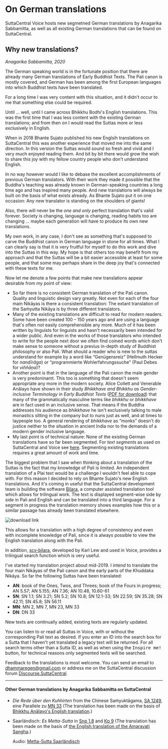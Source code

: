 # On German translations

SuttaCentral Voice hosts new segmetned German translations by Anagarika Sabbamitta, as well as all existing German translations that can be found on SuttaCentral.
## Why new translations?

*Anagarika Sabbamitta, 2020*

The German speaking world is in the fortunate position that there are already many German translations of Early Buddhist Texts. The Pali canon is mostly covered, and German has been among the first European languages into which Buddhist texts have been translated.

For a long time I was very content with this situation, and it didn't occur to me that something else could be required.

Until … well, until I came across Bhikkhu Bodhi's English translations. This was the first time that I was less content with the existing German translations; and from then on I would read the Suttas more or less exclusively in English.

When in 2018 Bhante Sujato published his new Englsih translations on SuttaCentral this was another experience that moved me into the same direction. In this version the Suttas would sound so fresh and vivid and I very much enjoyed reading them. And bit by bit there would grow the wish to share this joy with my fellow country people who don't understand English.

In no way however would I like to debase the excellent accomplishments of previous German translators. With their work they made it possible that the Buddha's teaching was already known in German-speaking countries a long time ago and has inspired many people. And new translations will always be built on the basis of what exists already. As Bhante Sujato put it on one occasion: Any new translator is standing on the shoulders of giants!

Also, there will never be the *one and only* perfect translation that's valid forever. Society is changing, language is changing, reading habits too are changing … maybe each generation will have to produce its own new translations.

My own work, in any case, I don't see as something that's supposed to carve the Buddhist canon in German language in stone for all times. What I can clearly say is that it is very fruitful for myself to do this work and dive into the Suttas in this way. My hope is that others too may benefit from my approach and that the Suttas will be a bit easier accessible at least for some people, and that some may perhaps share in the deep joy that's connected with these texts for me.

Now let me denote a few points that make new translations appear desirable from my point of view:

- So far there is no consistent German translation of the Pali canon. Quality and linguistic design vary greatly. Not even for each of the four main Nikāyas is there a consistent translation: The extant translation of the Saṁyutta Nikāya is by three different translators.
- Many of the existing translations are difficult to read for modern readers. Some have been created 100 – 150 years ago and are using a language that's often not easily comprehensible any more. Much of it has been written by linguists for linguists and hasn't necessarily been intended for a wider public. And even in the works of those translators who intended to write for the people next door we often find coined words which don't make sense to someone without a previus in-depth study of Buddhist philosophy or also Pali. What should a reader who is new to the suttas understand for example by a word like “Genügensreiz” (Hellmuth Hecker for *nandīrāga*) or “programmierte Wohlerfahrungssuche” (Paul Debes for *viññāṇa*)?
- Another point is that in the language of the Pali canon the male gender is very predoninamt. This too is something that doesn't seem appropriate any more in the modern society. Alice Collett and Venerable Anālayo have shown in their study *Bhikkhave and Bhikkhu as Gender-inclusive Terminology in Early Buddhist Texts* (<a href="http://blogs.dickinson.edu/buddhistethics/?s=analayo+bhikkhave" target="_blank">PDF for download</a>) that many of the grammatically masculine terms like *bhikkhu* or *bhikkhave* are in fact used in an inclusive sense. That means if the Buddha addresses his audience as *bhikkhave* he isn't exclusively talking to male monastics sitting in the company but to nuns just as well, and at times to laypeople too. A general rendering of *bhikkhave* as “monks” doesn't do justice neither to the situation in ancient India nor to the demands of a modern gender inclusive language.
- My last point is of technical nature: None of the existing German translations have so far been segmented. For *text segments* as used on SuttaCentral and Voice see [here](/sc-voice/en/201-segmentation). Segmenting existing translations requires a great amount of work and time.

The biggest problem that I saw when thinking about a translation of the Suttas is the fact that my knowledge of Pali is limited. An independent translation of a Plai text would be a challenge I wouldn't feel able to cope with. For this reason I decided to rely on Bhante Sujato's new English translations. And it's coming in useful that the SuttaCentral development team is building the software <a href="https://bilara.suttacentral.net/" target="_blank">Bilara</a>, a computer assisted translation tool which allows for trilingual work. The text is displayed segment-wise side by side in Pali and English and can be translated into a third language. For a segment in progress the translation memory shows examples how this or a similar passage has already been translated elsewhere.

![download link](/sc-voice/assets/img/bilara.png?raw=true)

This allows for a translation with a high degree of consistency and even with incomplete knowledge of Pali, since it is always possible to view the English translation along with the Pali.

In addition, <a href="https://www.npmjs.com/package/scv-bilara" target="_blank">scv-bilara</a>, developed by Karl Lew and used in Voice, provides a trilingual search function which is very useful.

I've started my translation project about mid-2019. I intend to translate the four main Nikāyas of the Pali canon and the early parts of the Khuddaka Nikāya. So far the following Suttas have been translated:
- **AN**: book of the Ones, Twos, and Threes; book of the Fours in progress; AN 5.57; AN 5.155; AN 7.36; AN 10.48, 10.60-61
- **SN**: SN 1.1; SN 3.21; SN 5.2; SN 10.8; SN 12.1-33; SN 22.59; SN 35.28; SN 42.11; SN 45.8; SN 56.11
- **MN**: MN 2, MN 7, MN 23, MN 33
- **DN**: DN 33

New texts are continually added, existing texts are regularly updated.

You can listen to or read all Suttas in Voice, with or without the corresponding Pali text as desired. If you enter an ID into the search box for a Sutta that I haven't yet translated a legacy text will be returned. For all search terms other than a Sutta ID, as well as when using the <kbd>Inspire me!</kbd> button, for technical reasons only segmented texts will be searched.

Feedback to the translations is most welcome. You can send an email to dhammaregen@gmail.com or address me on the SuttaCentral discussion forum <a href="https://discourse.suttacentral.net" target="_blank">Discourse.SuttaCentral</a>.

---
#### Other German translations by Anagarika Sabbamitta on SuttaCentral
- *Die Rede über den Kuhhirten* from the Chinese Saṁyuktāgama, <a href="https://suttacentral.net/sa1249/de/sabbamitta" target="_blank">SA 1249</a>, eine Parallele zu <a href="https://voice.suttacentral.net/scv/index.html?r=0.02687837185806985#/sutta?search=mn33" target="_blank">MN 33</a> (The translation has been made on the basis of <a href="https://www.buddhismuskunde.uni-hamburg.de/personen/analayo" target="_blank">Bhikkhu Anālayo's English translation</a>.)
- Saarländisch: *Es Metta-Sutta* in <a href="https://suttacentral.net/snp1.8/sld/sabbamitta" target="_blank">Snp 1.8</a> and <a href="https://suttacentral.net/kp9/sld/sabbamitta" target="_blank">Kp 9</a> (The translation has been made on the basis of <a href="https://suttacentral.net/kp9/en/amaravati" target="_blank">the English translation of the Amaravati Sangha</a>.)  

  Audio: <a href="/dhammaregen/assets/audio/mettasutta-sld.mp3" target="_blank">Metta-Sutta Saarländisch</a>

